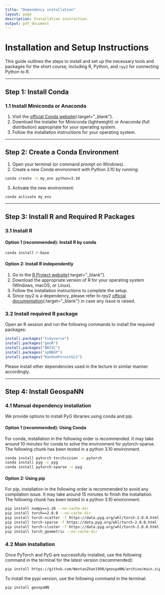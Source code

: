 ```yaml
---
title: "Dependency installation"
layout: page
description: Installation instruction.
output: pdf_document
---
```


# Installation and Setup Instructions

This guide outlines the steps to install and set up the necessary tools and packages for the short course, including R, Python, and `rpy2` for connecting Python to R.

------------------------------------------------------------------------

## Step 1: Install Conda

### 1.1 Install Miniconda or Anaconda

1.  Visit the [official Conda website](https://docs.conda.io/en/latest/miniconda.html){:target="_blank"}.
2.  Download the installer for Miniconda (lightweight) or Anaconda (full distribution) appropriate for your operating system.
3.  Follow the installation instructions for your operating system.

------------------------------------------------------------------------

## Step 2: Create a Conda Environment

1.  Open your terminal (or command prompt on Windows).
2.  Create a new Conda environment with Python 3.10 by running:

``` bash
conda create -n my_env python=3.10
```

3.  Activate the new environment:

``` bash
conda activate my_env
```

------------------------------------------------------------------------

## Step 3: Install R and Required R Packages

### 3.1 Install R

#### Option 1 (recommended): Install R by conda

``` bash
conda install r-base
```

#### Option 2: Install R independently
1.  Go to the [R Project website](https://cran.r-project.org/){:target="_blank"}.
2.  Download the appropriate version of R for your operating system (Windows, macOS, or Linux).
3.  Follow the installation instructions to complete the setup.
4. Since rpy2 is a dependency, please refer to rpy2 [official documentation](https://rpy2.github.io/doc/latest/html/index.html){:target="_blank"} in case any issue is raised.

### 3.2 Install required R package

Open an R session and run the following commands to install the required packages:

``` r
install.packages("tidyverse")
install.packages("geoR")
install.packages("BRISC")
install.packages("spNNGP")
install.packages("RandomForestGLS")
```

Please install other dependencies used in the lecture in similar manner accordingly.

------------------------------------------------------------------------

## Step 4: Install GeospaNN

### 4.1 Manual dependency installation

We provide options to install PyG libraries using conda and pip.

#### Option 1 (recommended): Using Conda

For conda, installation in the following order is recommended. It may take around 10 minutes for conda to solve the environment for pytorch-sparse. The following chunk has been tested in a python 3.10 environment.

``` bash
conda install pytorch torchvision -c pytorch
conda install pyg -c pyg        
conda install pytorch-sparse -c pyg 
```

#### Option 2: Using pip

For pip, installation in the following order is recommended to avoid any compilation issue. It may take around 15 minutes to finish the installation. The following chunk has been tested in a python 3.10 environment.

``` bash
pip install numpy==1.26 --no-cache-dir
pip install torch==2.0.0 --no-cache-dir
pip install torch-scatter -f https://data.pyg.org/whl/torch-2.0.0.html --no-cache-dir
pip install torch-sparse -f https://data.pyg.org/whl/torch-2.0.0.html --no-cache-dir
pip install torch-cluster -f https://data.pyg.org/whl/torch-2.0.0.html --no-cache-dir
pip install torch_geometric --no-cache-dir
```

### 4.2 Main installation

Once PyTorch and PyG are successfully installed, use the following command in the terminal for the latest version (recommended):

``` bash
pip install https://github.com/WentaoZhan1998/geospaNN/archive/main.zip
```

To install the pypi version, use the following command in the terminal:

``` bash
pip install geospaNN
```
